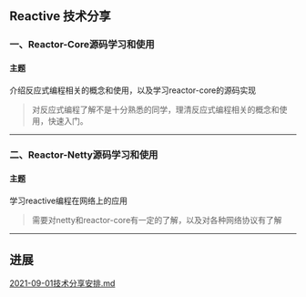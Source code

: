 ## Reactive 技术分享

### 一、Reactor-Core源码学习和使用

#### 主题

介绍反应式编程相关的概念和使用，以及学习reactor-core的源码实现

> 对反应式编程了解不是十分熟悉的同学，理清反应式编程相关的概念和使用，快速入门。

---

### 二、Reactor-Netty源码学习和使用

#### 主题

学习reactive编程在网络上的应用

> 需要对netty和reactor-core有一定的了解，以及对各种网络协议有了解

--- 

## 进展

[2021-09-01技术分享安排.md](./2021-09-01技术分享安排.md)